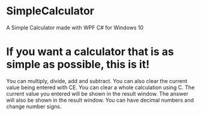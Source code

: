 # SimpleCalculator
A Simple Calculator made with WPF C# for Windows 10

# If you want a calculator that is as simple as possible, this is it!
 You can multiply, divide, add and subtract.
 You can also clear the current value being entered with CE.
 You can clear a whole calculation using C.
 The current value you entered will be shown in the result window.
 The answer will also be shown in the result window.
 You can have decimal numbers and change number signs.
